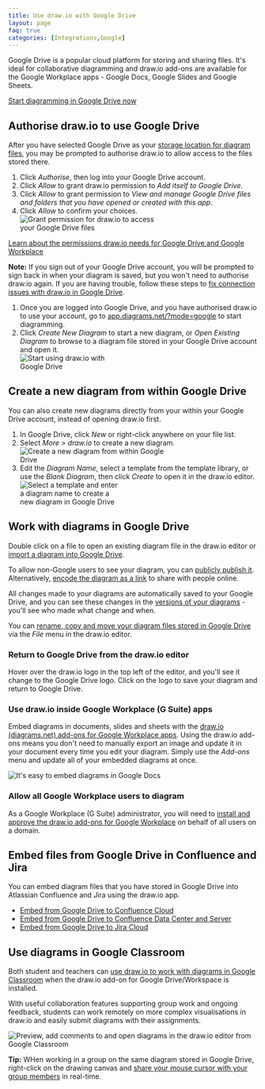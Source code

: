 ```yaml
---
title: Use draw.io with Google Drive
layout: page
faq: true
categories: [Integrations,Google]
---
```


Google Drive is a popular cloud platform for storing and sharing files. It's ideal for collaborative diagramming and draw.io add-ons are available for the Google Workplace apps - Google Docs, Google Slides and Google Sheets.

[Start diagramming in Google Drive now](https://app.diagrams.net/?mode=google)

## Authorise draw.io to use Google Drive

After you have selected Google Drive as your [storage location for diagram files](/doc/faq/storage-location-select.html), you may be prompted to authorise draw.io to allow access to the files stored there.

1. Click _Authorise_, then log into your Google Drive account.
2. Click _Allow_ to grant draw.io permission to _Add itself to Google Drive_.
3. Click _Allow_ to grant permission to _View and manage Google Drive files and folders that you have opened or created with this app_.
4. Click _Allow_ to confirm your choices.
<br /><img src="/assets/img/blog/google-drive-permissions.png" style="width=100%;max-width:300px;height:auto;" alt="Grant permission for draw.io to access your Google Drive files">

[Learn about the permissions draw.io needs for Google Drive and Google Workplace](/doc/faq/gsuite-permissions.html)

**Note:** If you sign out of your Google Drive account, you will be prompted to sign back in when your diagram is saved, but you won't need to authorise draw.io again. If you are having trouble, follow these steps to [fix connection issues with draw.io in Google Drive](/doc/faq/google-drive-connection-problems.html).

1. Once you are logged into Google Drive, and you have authorised draw.io to use your account, go to [app.diagrams.net/?mode=google](https://app.diagrams.net/?mode=google) to start diagramming.
2. Click _Create New Diagram_ to start a new diagram, or _Open Existing Diagram_ to browse to a diagram file stored in your Google Drive account and open it.
<br /><img src="/assets/img/blog/google-drive-dialog.png" style="width=100%;max-width:200px;height:auto;" alt="Start using draw.io with Google Drive">

## Create a new diagram from within Google Drive

You can also create new diagrams directly from your within your Google Drive account, instead of opening draw.io first.

1. In Google Drive, click _New_ or right-click anywhere on your file list.
2. Select _More > draw.io_ to create a new diagram.
<br /><img src="/assets/img/blog/google-drive-new-diagram.png" style="width=100%;max-width:300px;height:auto;" alt="Create a new diagram from within Google Drive">
3. Edit the _Diagram Name_, select a template from the template library, or use the _Blank Diagram_, then click _Create_ to open it in the draw.io editor.
<br /><img src="/assets/img/blog/google-drive-new-diagram-dialog.png" style="width=100%;max-width:200px;height:auto;" alt="Select a template and enter a diagram name to create a new diagram in Google Drive">

## Work with diagrams in Google Drive

Double click on a file to open an existing diagram file in the draw.io editor or [import a diagram into Google Drive](/doc/faq/google-drive-import-diagram.html).

To allow non-Google users to see your diagram, you can [publicly publish it](/doc/faq/google-drive-publicly-publish-diagram.html). Alternatively, [encode the diagram as a link](/blog/publish-link.html) to share with people online.

All changes made to your diagrams are automatically saved to your Google Drive, and you can see these changes in the [versions of your diagrams](/doc/faq/google-drive-revision-history.html) - you'll see who made what change and when.

You can [rename, copy and move your diagram files stored in Google Drive](/doc/faq/google-drive-rename-copy-move-diagrams.html) via the _File_ menu in the draw.io editor. 


### Return to Google Drive from the draw.io editor

Hover over the draw.io logo in the top left of the editor, and you'll see it change to the Google Drive logo. Click on the logo to save your diagram and return to Google Drive.

### Use draw.io inside Google Workplace (G Suite) apps

Embed diagrams in documents, slides and sheets with the [draw.io (diagrams.net) add-ons for Google Workplace apps](/blog/diagrams-google-docs.html). Using the draw.io add-ons means you don't need to manually export an image and update it in your document every time you edit your diagram. Simply use the _Add-ons_ menu and update all of your embedded diagrams at once.

<img src="/assets/img/blog/addon-google-docs-examples.png" style="max-width:100%;height:auto;"  alt="It's easy to embed diagrams in Google Docs">

### Allow all Google Workplace users to diagram

As a Google Workplace (G Suite) administrator, you will need to [install and approve the draw.io add-ons for Google Workplace](/doc/faq/gsuite-addons-domain-wide.html) on behalf of all users on a domain.

## Embed files from Google Drive in Confluence and Jira

You can embed diagram files that you have stored in Google Drive into Atlassian Confluence and Jira using the draw.io app. 

* [Embed from Google Drive to Confluence Cloud](/doc/faq/embed-diagram-googledrive-confluence-cloud.html)
* [Embed from Google Drive to Confluence Data Center and Server](/doc/faq/embed-diagram-googledrive-confluence-server.html)
* [Embed from Google Drive to Jira Cloud](/doc/faq/embed-diagram-googledrive-jira-cloud.html)

## Use diagrams in Google Classroom

Both student and teachers can [use draw.io to work with diagrams in Google Classroom](/blog/google-classroom-diagrams.html) when the draw.io add-on for Google Drive/Workspace is installed. 

With useful collaboration features supporting group work and ongoing feedback, students can work remotely on more complex visualisations in draw.io and easily submit diagrams with their assignments. 

<img src="/assets/img/blog/google-classroom-diagram-demonstration.gif" style="max-width:100%;height:auto;" alt="Preview, add comments to and open diagrams in the draw.io editor from Google Classroom">

**Tip:** WHen working in a group on the same diagram stored in Google Drive, right-click on the drawing canvas and [share your mouse cursor with your group members](/blog/concurrent-editing.html) in real-time.
